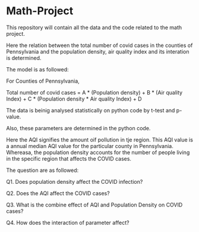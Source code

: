 # Math-Project
This repository will contain all the data and the code related to the math project.

Here the relation between the total number of covid cases in the counties of Pennsylvania and  the population density, air quality index and its interation is determined.

The model is as followed:

For Counties of Pennsylvania,

Total number of covid cases = A * (Population density) + B * (Air quality Index) + C * (Population density * Air quality Index) + D

The data is beinig analysed statistically on python code by t-test and p-value.

Also, these parameters are determined in the python code.

Here the AQI signifies the amount oif pollution in tje region. This AQI value is a annual median AQI value for the particular county in Pennsylvania.
Whereasa, the population density accounts for the number of people living in the specific region that affects the COVID cases.

The question are as followed:

Q1. Does population density affect the COVID infection?

Q2. Does the AQI affect the COVID cases?

Q3. What is the combine effect of AQI and  Population Density on COVID cases?

Q4. How does the interaction of parameter affect?




